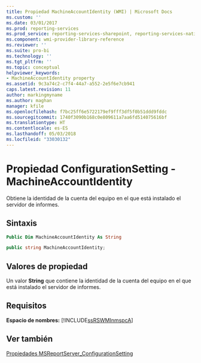 ```yaml
---
title: Propiedad MachineAccountIdentity (WMI) | Microsoft Docs
ms.custom: ''
ms.date: 03/01/2017
ms.prod: reporting-services
ms.prod_service: reporting-services-sharepoint, reporting-services-native
ms.component: wmi-provider-library-reference
ms.reviewer: ''
ms.suite: pro-bi
ms.technology: ''
ms.tgt_pltfrm: ''
ms.topic: conceptual
helpviewer_keywords:
- MachineAccountIdentity property
ms.assetid: 9c3a74c2-c7f4-44a7-a552-2e5f6e7cb941
caps.latest.revision: 11
author: markingmyname
ms.author: maghan
manager: kfile
ms.openlocfilehash: f7bc25ff6e5722179ef9fff3df5f0b51ddd9fddc
ms.sourcegitcommit: 1740f3090b168c0e809611a7aa6fd514075616bf
ms.translationtype: HT
ms.contentlocale: es-ES
ms.lasthandoff: 05/03/2018
ms.locfileid: "33030132"
---
```

# <a name="configurationsetting-property---machineaccountidentity"></a>Propiedad ConfigurationSetting - MachineAccountIdentity
  Obtiene la identidad de la cuenta del equipo en el que está instalado el servidor de informes.  
  
## <a name="syntax"></a>Sintaxis  
  
```vb  
Public Dim MachineAccountIdentity As String  
```  
  
```csharp  
public string MachineAccountIdentity;  
```  
  
## <a name="property-values"></a>Valores de propiedad  
 Un valor **String** que contiene la identidad de la cuenta del equipo en el que está instalado el servidor de informes.  
  
## <a name="requirements"></a>Requisitos  
 **Espacio de nombres:** [!INCLUDE[ssRSWMInmspcA](../../includes/ssrswminmspca-md.md)]  
  
## <a name="see-also"></a>Ver también  
 [Propiedades MSReportServer_ConfigurationSetting](../../reporting-services/wmi-provider-library-reference/msreportserver-configurationsetting-properties.md)  
  
  
